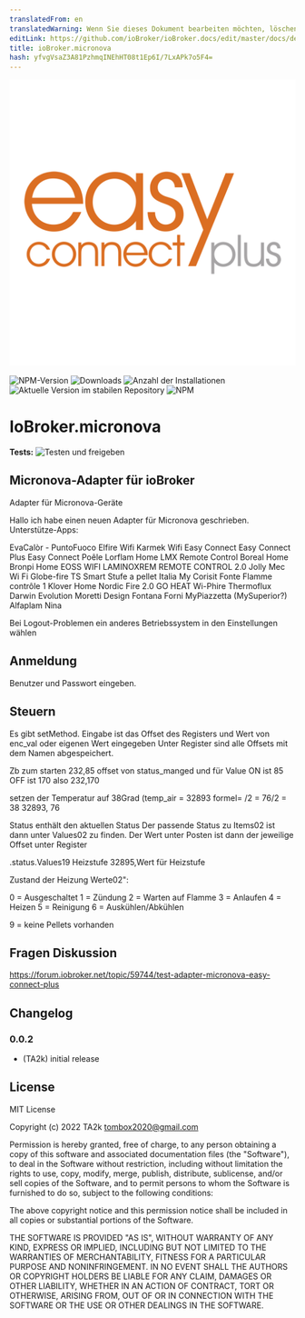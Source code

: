 ```yaml
---
translatedFrom: en
translatedWarning: Wenn Sie dieses Dokument bearbeiten möchten, löschen Sie bitte das Feld "translationsFrom". Andernfalls wird dieses Dokument automatisch erneut übersetzt
editLink: https://github.com/ioBroker/ioBroker.docs/edit/master/docs/de/adapterref/iobroker.micronova/README.md
title: ioBroker.micronova
hash: yfvgVsaZ3A81PzhmqINEhHT08t1Ep6I/7LxAPk7o5F4=
---
```

![Logo](../../../en/adapterref/iobroker.micronova/admin/micronova.png)

![NPM-Version](https://img.shields.io/npm/v/iobroker.micronova.svg)
![Downloads](https://img.shields.io/npm/dm/iobroker.micronova.svg)
![Anzahl der Installationen](https://iobroker.live/badges/micronova-installed.svg)
![Aktuelle Version im stabilen Repository](https://iobroker.live/badges/micronova-stable.svg)
![NPM](https://nodei.co/npm/iobroker.micronova.png?downloads=true)

# IoBroker.micronova
**Tests:** ![Testen und freigeben](https://github.com/TA2k/ioBroker.micronova/workflows/Test%20and%20Release/badge.svg)

## Micronova-Adapter für ioBroker
Adapter für Micronova-Geräte

Hallo ich habe einen neuen Adapter für Micronova geschrieben.
Unterstütze-Apps:

EvaCalòr - PuntoFuoco Elfire Wifi Karmek Wifi Easy Connect Easy Connect Plus Easy Connect Poêle Lorflam Home LMX Remote Control Boreal Home Bronpi Home EOSS WIFI LAMINOXREM REMOTE CONTROL 2.0 Jolly Mec Wi Fi Globe-fire TS Smart Stufe a pellet Italia My Corisit Fonte Flamme contrôle 1 Klover Home Nordic Fire 2.0 GO HEAT Wi-Phire Thermoflux Darwin Evolution Moretti Design Fontana Forni MyPiazzetta (MySuperior?) Alfaplam Nina

Bei Logout-Problemen ein anderes Betriebssystem in den Einstellungen wählen

## Anmeldung
Benutzer und Passwort eingeben.

## **Steuern**
Es gibt setMethod. Eingabe ist das Offset des Registers und Wert von enc_val oder eigenen Wert eingegeben Unter Register sind alle Offsets mit dem Namen abgespeichert.

Zb zum starten 232,85 offset von status_manged und für Value ON ist 85 OFF ist 170 also 232,170

setzen der Temperatur auf 38Grad (temp_air = 32893 formel= /2 = 76/2 = 38 32893, 76

Status enthält den aktuellen Status Der passende Status zu Items02 ist dann unter Values02 zu finden. Der Wert unter Posten ist dann der jeweilige Offset unter Register

.status.Values19 Heizstufe 32895,Wert für Heizstufe

Zustand der Heizung Werte02":

0 = Ausgeschaltet 1 = Zündung 2 = Warten auf Flamme 3 = Anlaufen 4 = Heizen 5 = Reinigung 6 = Auskühlen/Abkühlen

9 = keine Pellets vorhanden

## Fragen Diskussion
https://forum.iobroker.net/topic/59744/test-adapter-micronova-easy-connect-plus

## Changelog

### 0.0.2

- (TA2k) initial release

## License

MIT License

Copyright (c) 2022 TA2k <tombox2020@gmail.com>

Permission is hereby granted, free of charge, to any person obtaining a copy
of this software and associated documentation files (the "Software"), to deal
in the Software without restriction, including without limitation the rights
to use, copy, modify, merge, publish, distribute, sublicense, and/or sell
copies of the Software, and to permit persons to whom the Software is
furnished to do so, subject to the following conditions:

The above copyright notice and this permission notice shall be included in all
copies or substantial portions of the Software.

THE SOFTWARE IS PROVIDED "AS IS", WITHOUT WARRANTY OF ANY KIND, EXPRESS OR
IMPLIED, INCLUDING BUT NOT LIMITED TO THE WARRANTIES OF MERCHANTABILITY,
FITNESS FOR A PARTICULAR PURPOSE AND NONINFRINGEMENT. IN NO EVENT SHALL THE
AUTHORS OR COPYRIGHT HOLDERS BE LIABLE FOR ANY CLAIM, DAMAGES OR OTHER
LIABILITY, WHETHER IN AN ACTION OF CONTRACT, TORT OR OTHERWISE, ARISING FROM,
OUT OF OR IN CONNECTION WITH THE SOFTWARE OR THE USE OR OTHER DEALINGS IN THE
SOFTWARE.